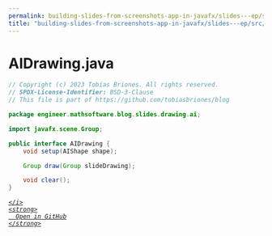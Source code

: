 ```yaml
---
permalink: building-slides-from-screenshots-app-in-javafx/slides---ep/src/main/java/engineer/mathsoftware/blog/slides/drawing/ai/AIDrawing.java.html
title: "building-slides-from-screenshots-app-in-javafx/slides---ep/src/main/java/engineer/mathsoftware/blog/slides/drawing/ai/AIDrawing.java"
---
```


# AIDrawing.java
```java
// Copyright (c) 2023 Tobias Briones. All rights reserved.
// SPDX-License-Identifier: BSD-3-Clause
// This file is part of https://github.com/tobiasbriones/blog

package engineer.mathsoftware.blog.slides.drawing.ai;

import javafx.scene.Group;

public interface AIDrawing {
    void setup(AIShape shape);

    Group draw(Group slideDrawing);

    void clear();
}

```
<div class="social open-gh-btn my-4">
  <a class="btn btn-github" href="https://github.com/tobiasbriones/test-blog-deploy/tree/main/swe/dev/java/javafx/drawing/productivity/building-slides-from-screenshots-app-in-javafx/slides---ep/src/main/java/engineer/mathsoftware/blog/slides/drawing/ai/AIDrawing.java" target="_blank">
    <i class="fab fa-github">
      
    </i>
    <strong>
      Open in GitHub
    </strong>
  </a>
</div>